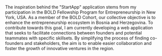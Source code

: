 The inspiration behind the "StartApp" application stems from my participation in the BOLD Fellowship Program for Entrepreneurship in New York, USA. As a member of the BOLD Cohort, our collective objective is to enhance the entrepreneurship ecosystem in Bosnia and Herzegovina. To contribute towards this goal, I am currently developing a web application that seeks to facilitate connections between founders and potential teammates with specific skillsets. By simplifying the process of finding co-founders and stakeholders, the aim is to enable easier collaboration and foster the growth of innovative ventures in the region.
